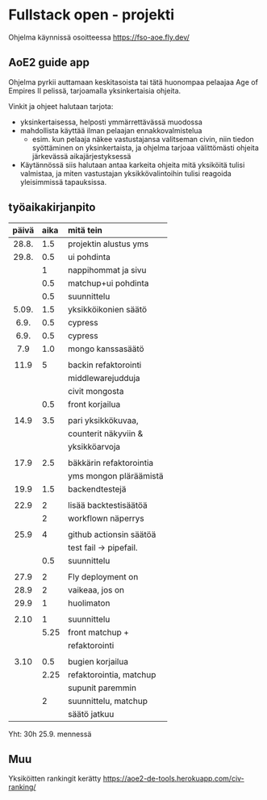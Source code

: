 # Fullstack open - projekti

Ohjelma käynnissä osoitteessa https://fso-aoe.fly.dev/

## AoE2 guide app

Ohjelma pyrkii auttamaan keskitasoista tai tätä huonompaa pelaajaa Age of Empires II pelissä, tarjoamalla yksinkertaisia ohjeita.

Vinkit ja ohjeet halutaan tarjota:

- yksinkertaisessa, helposti ymmärrettävässä muodossa
- mahdollista käyttää ilman pelaajan ennakkovalmistelua
  - esim. kun pelaaja näkee vastustajansa valitseman civin, niin tiedon syöttäminen on yksinkertaista, ja ohjelma tarjoaa välittömästi ohjeita järkevässä aikajärjestyksessä
- Käytännössä siis halutaan antaa karkeita ohjeita mitä yksiköitä tulisi valmistaa, ja miten vastustajan yksikkövalintoihin tulisi reagoida yleisimmissä tapauksissa.

## työaikakirjanpito

| päivä | aika | mitä tein               |
| :---: | :--- | :---------------------- |
| 28.8. | 1.5  | projektin alustus yms   |
| 29.8. | 0.5  | ui pohdinta             |
|       | 1    | nappihommat ja sivu     |
|       | 0.5  | matchup+ui pohdinta     |
|       | 0.5  | suunnittelu             |
| 5.09. | 1.5  | yksikköikonien säätö    |
| 6.9.  | 0.5  | cypress                 |
| 6.9.  | 0.5  | cypress                 |
|  7.9  | 1.0  | mongo kanssasäätö       |
|       |      |                         |
| 11.9  | 5    | backin refaktorointi    |
|       |      | middlewarejudduja       |
|       |      | civit mongosta          |
|       | 0.5  | front korjailua         |
|       |      |                         |
| 14.9  | 3.5  | pari yksikkökuvaa,      |
|       |      | counterit näkyviin &    |
|       |      | yksikköarvoja           |
|       |      |                         |
| 17.9  | 2.5  | bäkkärin refaktorointia |
|       |      | yms mongon pläräämistä  |
| 19.9  | 1.5  | backendtestejä          |
|       |      |                         |
| 22.9  | 2    | lisää backtestisäätöä   |
|       | 2    | workflown näperrys      |
|       |      |                         |
| 25.9  | 4    | github actionsin säätöä |
|       |      | test fail -> pipefail.  |
|       | 0.5  | suunnittelu             |
|       |      |                         |
| 27.9  | 2    | Fly deployment on       |
| 28.9  | 2    | vaikeaa, jos on         |
| 29.9  | 1    | huolimaton              |
|       |      |                         |
| 2.10  | 1    | suunnittelu             |
|       | 5.25 | front matchup +         |
|       |      | refaktorointi           |
|       |      |                         |
| 3.10  | 0.5  | bugien korjailua        |
|       | 2.25 | refaktorointia, matchup |
|       |      | supunit paremmin        |
|       | 2    | suunnittelu, matchup    |
|       |      | säätö jatkuu            |

Yht: 30h 25.9. mennessä

## Muu

Yksiköitten rankingit kerätty https://aoe2-de-tools.herokuapp.com/civ-ranking/

